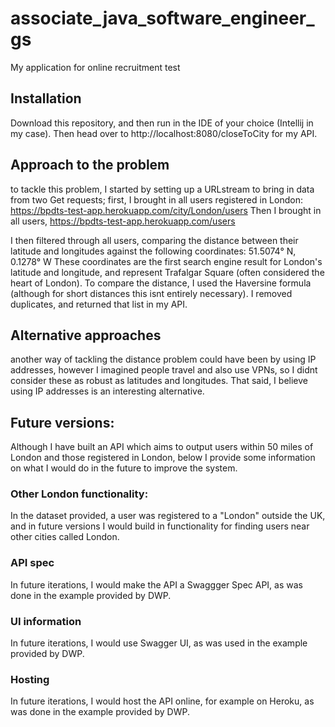 # associate_java_software_engineer_gs
My application for online recruitment test

## Installation
Download this repository, and then run in the IDE of your choice (Intellij in my case).
Then head over to http://localhost:8080/closeToCity for my API.

## Approach to the problem
to tackle this problem, I started by setting up a URLstream to bring in data from two Get requests;
first, I brought in all users registered in London: https://bpdts-test-app.herokuapp.com/city/London/users 
Then I brought in all users, https://bpdts-test-app.herokuapp.com/users

I then filtered through all users, comparing the distance between their latitude and longitudes 
against the following coordinates: 51.5074° N, 0.1278° W
These coordinates are the first search engine result for London's latitude and longitude, and represent Trafalgar Square (often considered the heart of London).
To compare the distance, I used the Haversine formula (although for short distances this isnt entirely necessary).
I removed duplicates, and returned that list in my API.

## Alternative approaches
another way of tackling the distance problem could have been by using IP addresses, however I imagined people travel and also use VPNs, so I didnt consider these as robust as latitudes and longitudes.
That said, I believe using IP addresses is an interesting alternative.

## Future versions:
Although I have built an API which aims to output users within 50 miles of London and those registered in London, below I provide some information on what I would do in the future to improve the system.

### Other London functionality:
In the dataset provided, a user was registered to a "London" outside the UK, and in future versions I would build in functionality for finding users near other cities called London.

### API spec
In future iterations, I would make the API a Swaggger Spec API, as was done in the example provided by DWP.

### UI information
In future iterations, I would use Swagger UI, as was used in the example provided by DWP.


### Hosting
In future iterations, I would host the API online, for example on Heroku, as was done in the example provided by DWP.
